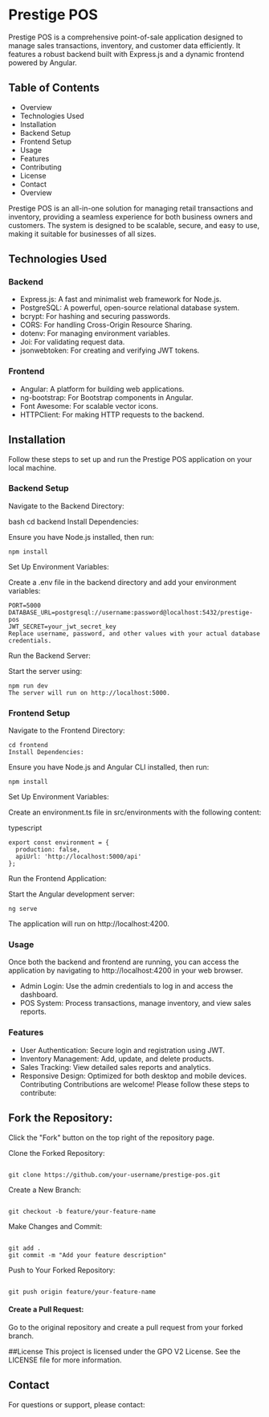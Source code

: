 # Prestige POS

Prestige POS is a comprehensive point-of-sale application designed to manage sales transactions, inventory, and customer data efficiently. It features a robust backend built with Express.js and a dynamic frontend powered by Angular.

## Table of Contents
* Overview
* Technologies Used
* Installation
* Backend Setup
* Frontend Setup
* Usage
* Features
* Contributing
* License
* Contact
* Overview

Prestige POS is an all-in-one solution for managing retail transactions and inventory, providing a seamless experience for both business owners and customers. The system is designed to be scalable, secure, and easy to use, making it suitable for businesses of all sizes.

## Technologies Used
### Backend
* Express.js: A fast and minimalist web framework for Node.js.
* PostgreSQL: A powerful, open-source relational database system.
* bcrypt: For hashing and securing passwords.
* CORS: For handling Cross-Origin Resource Sharing.
* dotenv: For managing environment variables.
* Joi: For validating request data.
* jsonwebtoken: For creating and verifying JWT tokens.
### Frontend
* Angular: A platform for building web applications.
* ng-bootstrap: For Bootstrap components in Angular.
* Font Awesome: For scalable vector icons.
* HTTPClient: For making HTTP requests to the backend.
  
## Installation
Follow these steps to set up and run the Prestige POS application on your local machine.

### Backend Setup
Navigate to the Backend Directory:

bash
cd backend
Install Dependencies:

Ensure you have Node.js installed, then run:

``` 
npm install
 ```

Set Up Environment Variables:

Create a .env file in the backend directory and add your environment variables:

```
PORT=5000
DATABASE_URL=postgresql://username:password@localhost:5432/prestige-pos
JWT_SECRET=your_jwt_secret_key
Replace username, password, and other values with your actual database credentials.
```

Run the Backend Server:

Start the server using:

```
npm run dev
The server will run on http://localhost:5000.
```

### Frontend Setup
Navigate to the Frontend Directory:

```
cd frontend
Install Dependencies:
```

Ensure you have Node.js and Angular CLI installed, then run:

```
npm install
```
Set Up Environment Variables:

Create an environment.ts file in src/environments with the following content:

typescript
```
export const environment = {
  production: false,
  apiUrl: 'http://localhost:5000/api'
};
```
Run the Frontend Application:

Start the Angular development server:

```
ng serve

```
The application will run on http://localhost:4200.

### Usage
Once both the backend and frontend are running, you can access the application by navigating to http://localhost:4200 in your web browser.

* Admin Login: Use the admin credentials to log in and access the dashboard.
* POS System: Process transactions, manage inventory, and view sales reports.
  
### Features
+ User Authentication: Secure login and registration using JWT.
+ Inventory Management: Add, update, and delete products.
+ Sales Tracking: View detailed sales reports and analytics.
+ Responsive Design: Optimized for both desktop and mobile devices.
Contributing
Contributions are welcome! Please follow these steps to contribute:

## Fork the Repository:

Click the "Fork" button on the top right of the repository page.

Clone the Forked Repository:

```

git clone https://github.com/your-username/prestige-pos.git
```
Create a New Branch:

```

git checkout -b feature/your-feature-name
```
Make Changes and Commit:

```

git add .
git commit -m "Add your feature description"
```
Push to Your Forked Repository:

```

git push origin feature/your-feature-name

```
#### Create a Pull Request:

Go to the original repository and create a pull request from your forked branch.

##License
This project is licensed under the GPO V2 License. See the LICENSE file for more information.

## Contact
For questions or support, please contact:


